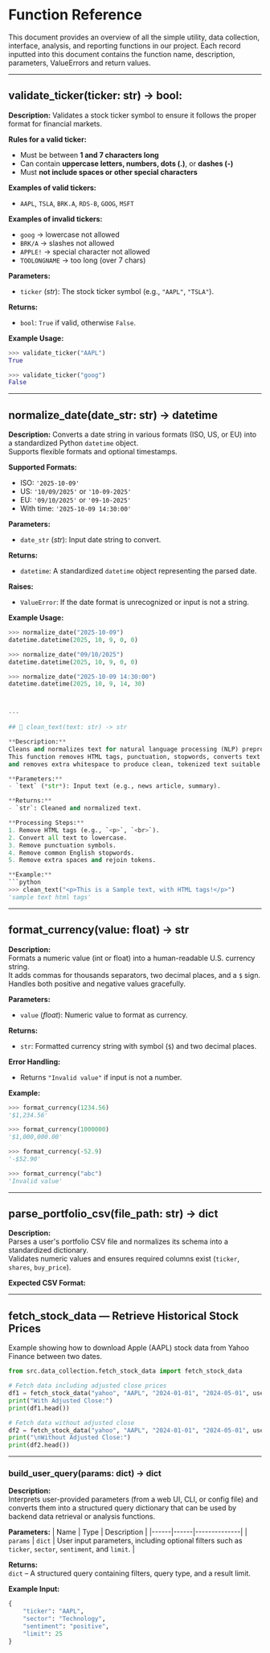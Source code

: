 # Function Reference
This document provides an overview of all the simple utility, data collection, interface, analysis, and reporting functions in our project. Each record inputted into this document contains the function name, description, parameters, ValueErrors and return values.


---
## validate_ticker(ticker: str) -> bool:

**Description:**
Validates a stock ticker symbol to ensure it follows the proper format for financial markets.

**Rules for a valid ticker:**
- Must be between **1 and 7 characters long**
- Can contain **uppercase letters, numbers, dots (.)**, or **dashes (-)**
- Must **not include spaces or other special characters**

**Examples of valid tickers:**
- `AAPL`, `TSLA`, `BRK.A`, `RDS-B`, `GOOG`, `MSFT`

**Examples of invalid tickers:**
- `goog` → lowercase not allowed  
- `BRK/A` → slashes not allowed  
- `APPLE!` → special character not allowed  
- `TOOLONGNAME` → too long (over 7 chars)

**Parameters:**
- `ticker` (*str*): The stock ticker symbol (e.g., `"AAPL"`, `"TSLA"`).

**Returns:**
- `bool`: `True` if valid, otherwise `False`.

**Example Usage:**
```python
>>> validate_ticker("AAPL")
True

>>> validate_ticker("goog")
False
```
---

## normalize_date(date_str: str) -> datetime

**Description:**
Converts a date string in various formats (ISO, US, or EU) into a standardized Python `datetime` object.  
Supports flexible formats and optional timestamps.

**Supported Formats:**
- ISO: `'2025-10-09'`
- US: `'10/09/2025'` or `'10-09-2025'`
- EU: `'09/10/2025'` or `'09-10-2025'`
- With time: `'2025-10-09 14:30:00'`

**Parameters:**
- `date_str` (*str*): Input date string to convert.

**Returns:**
- `datetime`: A standardized `datetime` object representing the parsed date.

**Raises:**
- `ValueError`: If the date format is unrecognized or input is not a string.

**Example Usage:**
```python
>>> normalize_date("2025-10-09")
datetime.datetime(2025, 10, 9, 0, 0)

>>> normalize_date("09/10/2025")
datetime.datetime(2025, 10, 9, 0, 0)

>>> normalize_date("2025-10-09 14:30:00")
datetime.datetime(2025, 10, 9, 14, 30)



---

## 🔹 clean_text(text: str) -> str

**Description:**  
Cleans and normalizes text for natural language processing (NLP) preprocessing.  
This function removes HTML tags, punctuation, stopwords, converts text to lowercase,  
and removes extra whitespace to produce clean, tokenized text suitable for analysis.

**Parameters:**
- `text` (*str*): Input text (e.g., news article, summary).

**Returns:**
- `str`: Cleaned and normalized text.

**Processing Steps:**
1. Remove HTML tags (e.g., `<p>`, `<br>`).  
2. Convert all text to lowercase.  
3. Remove punctuation symbols.  
4. Remove common English stopwords.  
5. Remove extra spaces and rejoin tokens.

**Example:**
```python
>>> clean_text("<p>This is a Sample text, with HTML tags!</p>")
'sample text html tags'
```

---

## format_currency(value: float) -> str

**Description:**  
Formats a numeric value (int or float) into a human-readable U.S. currency string.  
It adds commas for thousands separators, two decimal places, and a `$` sign.  
Handles both positive and negative values gracefully.

**Parameters:**
- `value` (*float*): Numeric value to format as currency.

**Returns:**
- `str`: Formatted currency string with symbol (`$`) and two decimal places.

**Error Handling:**
- Returns `"Invalid value"` if input is not a number.

**Example:**
```python
>>> format_currency(1234.56)
'$1,234.56'

>>> format_currency(1000000)
'$1,000,000.00'

>>> format_currency(-52.9)
'-$52.90'

>>> format_currency("abc")
'Invalid value'
```




---

## parse_portfolio_csv(file_path: str) -> dict

**Description:**  
Parses a user's portfolio CSV file and normalizes its schema into a standardized dictionary.  
Validates numeric values and ensures required columns exist (`ticker`, `shares`, `buy_price`).

**Expected CSV Format:** 

---
## fetch_stock_data — Retrieve Historical Stock Prices

Example showing how to download Apple (AAPL) stock data from Yahoo Finance between two dates.

```python
from src.data_collection.fetch_stock_data import fetch_stock_data

# Fetch data including adjusted close prices
df1 = fetch_stock_data("yahoo", "AAPL", "2024-01-01", "2024-05-01", use_adjusted=True)
print("With Adjusted Close:")
print(df1.head())

# Fetch data without adjusted close
df2 = fetch_stock_data("yahoo", "AAPL", "2024-01-01", "2024-05-01", use_adjusted=False)
print("\nWithout Adjusted Close:")
print(df2.head())
```


---

### build_user_query(params: dict) -> dict

**Description:**  
Interprets user-provided parameters (from a web UI, CLI, or config file) and converts them into a structured query dictionary that can be used by backend data retrieval or analysis functions.

**Parameters:**
| Name | Type | Description |
|------|------|--------------|
| `params` | `dict` | User input parameters, including optional filters such as `ticker`, `sector`, `sentiment`, and `limit`. |

**Returns:**  
`dict` – A structured query containing filters, query type, and a result limit.

**Example Input:**
```python
{
    "ticker": "AAPL",
    "sector": "Technology",
    "sentiment": "positive",
    "limit": 25
}
```






